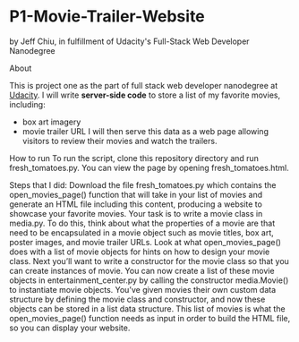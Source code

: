 # P1-Movie-Trailer-Website
by Jeff Chiu, in fulfillment of Udacity's Full-Stack Web Developer Nanodegree

About

This is project one as the part of full stack web developer nanodegree at [Udacity](https://www.udacity.com/course/nd004).
I will write **server-side code** to store a list of my favorite movies, including:
* box art imagery
* movie trailer URL
I will then serve this data as a web page allowing visitors to review their movies and watch the trailers.


How to run
To run the script, clone this repository directory and run fresh_tomatoes.py. You can view the page by opening fresh_tomatoes.html.

Steps that I did:
Download the file fresh_tomatoes.py which contains the open_movies_page() function that will take in your list of movies and generate an HTML file including this content, producing a website to showcase your favorite movies.
Your task is to write a movie class in media.py. To do this, think about what the properties of a movie are that need to be encapsulated in a movie object such as movie titles, box art, poster images, and movie trailer URLs. Look at what open_movies_page() does with a list of movie objects for hints on how to design your movie class.
Next you’ll want to write a constructor for the movie class so that you can create instances of movie.
You can now create a list of these movie objects in entertainment_center.py by calling the constructor media.Movie() to instantiate movie objects. You’ve given movies their own custom data structure by defining the movie class and constructor, and now these objects can be stored in a list data structure. This list of movies is what the open_movies_page() function needs as input in order to build the HTML file, so you can display your website.
